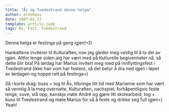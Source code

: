 ```yaml
---
title: "Ås og Tvedestrand denne helga"
author: arnehass
date: 2007-02-27
template: article.jade
tags: Ås, Fest, Tvedestrand
---
```


<p>Denne helga er festinga på gang igjen!=D</p>
<p>Hankattene inviterer til Kulturaften, noe jeg gleder meg veldig til å ta del av igjen. Altfor lenge siden jeg har vært med på Kulturelle begivenheter nå, så dette blir bra! På lørdag har Marius invitert meg med på innflyttingsfest i Tvedestrand (ikke han som har festen), så det betyr å dra ned igjen i løpet av lørdagen og hoppe rett på festinga=)</p>
<p>Så i korte drag: buss + tog til Ås, tilbringe litt tid med Marianne som har vært så vennlig å la meg overnatte, Kulturaften, nachspiel, forhåpentligvis feste lenge, sove, stå opp, kanskje møte André og gjøre litt skolearbeid, tog + buss til Tvedestrand og møte Marius for så å feste og drikke seg full igjen=) Yeah!</p>
